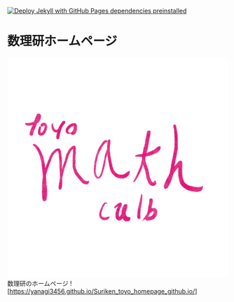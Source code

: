 [![Deploy Jekyll with GitHub Pages dependencies preinstalled](https://github.com/Toyo-MathClub/toyo-mathclub.github.io/actions/workflows/jekyll-gh-pages.yml/badge.svg)](https://github.com/Toyo-MathClub/toyo-mathclub.github.io/actions/workflows/jekyll-gh-pages.yml)

# 数理研ホームページ
![width=200](/img/tylogo.jpg)
数理研のホームページ
![https://yanagi3456.github.io/Suriken_toyo_homepage_github.io/]
